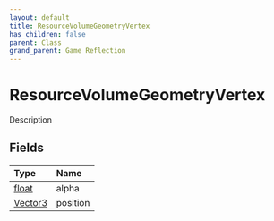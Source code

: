 ```yaml
---
layout: default
title: ResourceVolumeGeometryVertex
has_children: false
parent: Class
grand_parent: Game Reflection
---
```

# ResourceVolumeGeometryVertex
Description 

## Fields

| Type | Name |
|:----------|:--------------|
| [float](/riftbreaker-wiki/docs/game-reflection/components/float/) | alpha |
| [Vector3](/riftbreaker-wiki/docs/game-reflection/classes/vector3/) | position |

